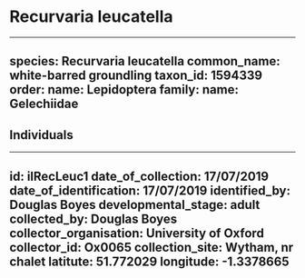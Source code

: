 # Recurvaria leucatella

---
species: Recurvaria leucatella
common_name: white-barred groundling
taxon_id: 1594339
order:
  name: Lepidoptera
family:
  name: Gelechiidae
---

## Individuals

---
id: ilRecLeuc1
date_of_collection: 17/07/2019
date_of_identification: 17/07/2019
identified_by: Douglas Boyes
developmental_stage: adult
collected_by: Douglas Boyes
collector_organisation: University of Oxford
collector_id: Ox0065
collection_site: Wytham, nr chalet
latitute: 51.772029
longitude: -1.3378665
---
